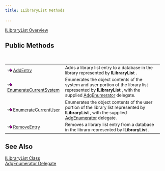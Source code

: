 ```yaml
---
title: ILibraryList Methods

---
```


[ILibraryList Overview](ilibrary-list-class.html) 
## Public Methods

<br />


|      |      |
| ---- | ---- |
| <img alt="public property" src="images/public-method.gif" x-maintain-ratio="TRUE" width="15" height="11" border="0" /> [AddEntry](ilibrary-list-class-add-entry-method.html) | Adds a library list entry to a database in the library represented by **ILibraryList** . |
| <img alt="public property" src="images/public-method.gif" x-maintain-ratio="TRUE" width="15" height="11" border="0" /> [EnumerateCurrentSystem](ilibrary-list-class-enumerate-current-system-method.html) | Enumerates the object contents of the system and user portion of the library list represented by **ILibraryList** , with the supplied [ AdgEnumerator](adg-enumerator-delegate.html) delegate. |
| <img alt="public property" src="images/public-method.gif" x-maintain-ratio="TRUE" width="15" height="11" border="0" /> [EnumerateCurrentUser](ilibrary-list-class-enumerate-current-user-method.html) | Enumerates the object contents of the user portion of the library list represented by **ILibraryList** , with the supplied [ AdgEnumerator](adg-enumerator-delegate.html) delegate. |
| <img height="11" alt="public property" src="images/public-method.gif" width="15" border="0" x-maintain-ratio="TRUE" /> [RemoveEntry](ilibrary-list-class-remove-entry-method.html) | Removes a library list entry from a database in the library represented by **ILibraryList** . |



## See Also


[ILibraryList Class](ilibrary-list-class.html)
      <br />
[AdgEnumerator Delegate](adg-enumerator-delegate.html)

